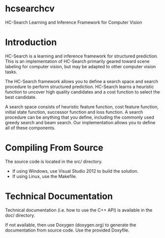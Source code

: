 hcsearchcv
==========

HC-Search Learning and Inference Framework for Computer Vision

# Introduction

HC-Search is a learning and inference framework for structured prediction. This is an implementation of HC-Search primarily geared toward scene labeling for computer vision, but may be adapted to other computer vision tasks.

The HC-Search framework allows you to define a search space and search procedure to perform structured prediction. HC-Search learns a heuristic function to uncover high quality candidates and a cost function to select the best candidate.

A search space consists of heuristic feature function, cost feature function, initial state function, successor function and loss function. A search procedure can be anything that you define, including the commonly used greedy search and beam search. Our implementation allows you to define all of these components.

# Compiling From Source

The source code is located in the src/ directory.

- If using Windows, use Visual Studio 2012 to build the solution.
- If using Linux, use the Makefile.

# Technical Documentation

Technical documentation (i.e. how to use the C++ API) is available in the doc/ directory.

If not available, then use Doxygen (doxygen.org) to generate the documentation from source code. Use the provided Doxyfile.